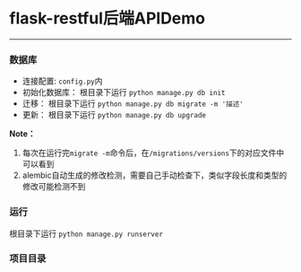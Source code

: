 # flask-restful后端APIDemo
---


### 数据库

- 连接配置: `config.py`内
- 初始化数据库： 根目录下运行 `python manage.py db init`
- 迁移： 根目录下运行 `python manage.py db migrate -m '描述'`
- 更新： 根目录下运行 `python manage.py db upgrade`

**Note：**
1. 每次在运行完`migrate -m`命令后，在`/migrations/versions`下的对应文件中可以看到
2. alembic自动生成的修改检测，需要自己手动检查下，类似字段长度和类型的修改可能检测不到





### 运行
根目录下运行 `python manage.py runserver`

### 项目目录

